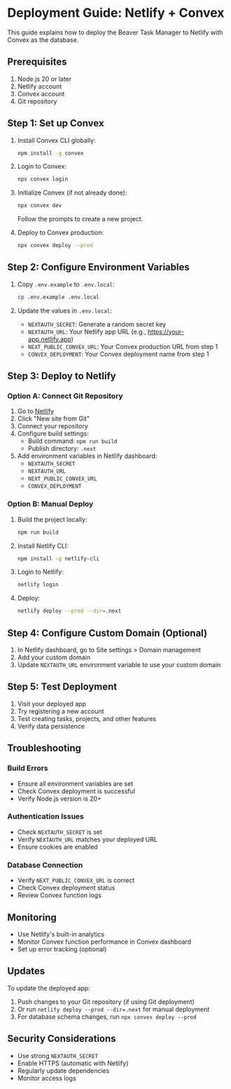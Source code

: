 # Deployment Guide: Netlify + Convex

This guide explains how to deploy the Beaver Task Manager to Netlify with Convex as the database.

## Prerequisites

1. Node.js 20 or later
2. Netlify account
3. Convex account
4. Git repository

## Step 1: Set up Convex

1. Install Convex CLI globally:
   ```bash
   npm install -g convex
   ```

2. Login to Convex:
   ```bash
   npx convex login
   ```

3. Initialize Convex (if not already done):
   ```bash
   npx convex dev
   ```
   Follow the prompts to create a new project.

4. Deploy to Convex production:
   ```bash
   npx convex deploy --prod
   ```

## Step 2: Configure Environment Variables

1. Copy `.env.example` to `.env.local`:
   ```bash
   cp .env.example .env.local
   ```

2. Update the values in `.env.local`:
   - `NEXTAUTH_SECRET`: Generate a random secret key
   - `NEXTAUTH_URL`: Your Netlify app URL (e.g., https://your-app.netlify.app)
   - `NEXT_PUBLIC_CONVEX_URL`: Your Convex production URL from step 1
   - `CONVEX_DEPLOYMENT`: Your Convex deployment name from step 1

## Step 3: Deploy to Netlify

### Option A: Connect Git Repository

1. Go to [Netlify](https://app.netlify.com)
2. Click "New site from Git"
3. Connect your repository
4. Configure build settings:
   - Build command: `npm run build`
   - Publish directory: `.next`
5. Add environment variables in Netlify dashboard:
   - `NEXTAUTH_SECRET`
   - `NEXTAUTH_URL`
   - `NEXT_PUBLIC_CONVEX_URL`
   - `CONVEX_DEPLOYMENT`

### Option B: Manual Deploy

1. Build the project locally:
   ```bash
   npm run build
   ```

2. Install Netlify CLI:
   ```bash
   npm install -g netlify-cli
   ```

3. Login to Netlify:
   ```bash
   netlify login
   ```

4. Deploy:
   ```bash
   netlify deploy --prod --dir=.next
   ```

## Step 4: Configure Custom Domain (Optional)

1. In Netlify dashboard, go to Site settings > Domain management
2. Add your custom domain
3. Update `NEXTAUTH_URL` environment variable to use your custom domain

## Step 5: Test Deployment

1. Visit your deployed app
2. Try registering a new account
3. Test creating tasks, projects, and other features
4. Verify data persistence

## Troubleshooting

### Build Errors

- Ensure all environment variables are set
- Check Convex deployment is successful
- Verify Node.js version is 20+

### Authentication Issues

- Check `NEXTAUTH_SECRET` is set
- Verify `NEXTAUTH_URL` matches your deployed URL
- Ensure cookies are enabled

### Database Connection

- Verify `NEXT_PUBLIC_CONVEX_URL` is correct
- Check Convex deployment status
- Review Convex function logs

## Monitoring

- Use Netlify's built-in analytics
- Monitor Convex function performance in Convex dashboard
- Set up error tracking (optional)

## Updates

To update the deployed app:

1. Push changes to your Git repository (if using Git deployment)
2. Or run `netlify deploy --prod --dir=.next` for manual deployment
3. For database schema changes, run `npx convex deploy --prod`

## Security Considerations

- Use strong `NEXTAUTH_SECRET`
- Enable HTTPS (automatic with Netlify)
- Regularly update dependencies
- Monitor access logs 